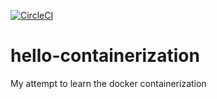 [![CircleCI](https://circleci.com/gh/Dtyagi-9/hello-containerization.svg?style=svg)](https://circleci.com/gh/Dtyagi-9/hello-containerization)

# hello-containerization
My attempt to learn the docker containerization
